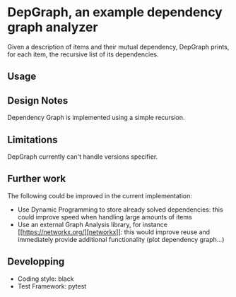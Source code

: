 # DepGraph, an example dependency graph analyzer

Given a description of items and their mutual dependency, DepGraph prints, for each item, the recursive list of its dependencies.

## Usage

## Design Notes

Dependency Graph is implemented using a simple recursion.

## Limitations

DepGraph currently can't handle versions specifier.

## Further work

The following could be improved in the current implementation:
  * Use Dynamic Programming to store already solved dependencies: this could improve speed when handling large amounts of items
  * Use an external Graph Analysis library, for instance [[https://networkx.org/][networkx]]: this would improve reuse and immediately provide additional functionality (plot dependency graph...)
  

## Developping
- Coding style: black
- Test Framework: pytest
